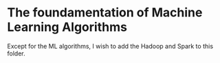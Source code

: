 # The foundamentation of Machine Learning Algorithms

Except for the ML algorithms, I wish to add the Hadoop and Spark to this folder.
